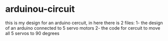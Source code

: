 # arduinou-circuit
this is my design for an arduino cercuit, in here there is 2 files:
1- the design of an arduino connected to 5 servo motors 
2- the code for cercuit to move all 5 servos to 90 degrees 

